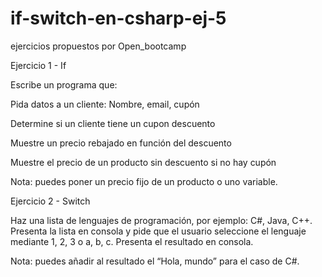# if-switch-en-csharp-ej-5
ejercicios propuestos por Open_bootcamp

Ejercicio 1 - If

Escribe un programa que:

Pida datos a un cliente: Nombre, email, cupón

Determine si un cliente tiene un cupon descuento

Muestre un precio rebajado en función del descuento

Muestre el precio de un producto sin descuento si no hay cupón

Nota: puedes poner un precio fijo de un producto o uno variable.

Ejercicio 2 - Switch

Haz una lista de lenguajes de programación, por ejemplo: C#, Java, C++. Presenta la lista en consola y pide que el usuario seleccione el lenguaje mediante 1, 2, 3 o a, b, c. Presenta el resultado en consola.

Nota: puedes añadir al resultado el “Hola, mundo” para el caso de C#.
